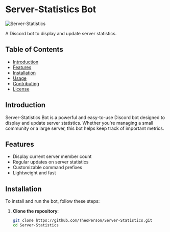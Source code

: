 # Server-Statistics Bot

![Server-Statistics](https://github.com/TheoPerson/Server-Statictics/assets/81421985/aefdf5c0-03f7-464f-8889-0680e600f50a)


A Discord bot to display and update server statistics.

## Table of Contents

- [Introduction](#introduction)
- [Features](#features)
- [Installation](#installation)
- [Usage](#usage)
- [Contributing](#contributing)
- [License](#license)

## Introduction

Server-Statistics Bot is a powerful and easy-to-use Discord bot designed to display and update server statistics. Whether you're managing a small community or a large server, this bot helps keep track of important metrics.

## Features

- Display current server member count
- Regular updates on server statistics
- Customizable command prefixes
- Lightweight and fast

## Installation

To install and run the bot, follow these steps:

1. **Clone the repository**:
   ```bash
   git clone https://github.com/TheoPerson/Server-Statistics.git
   cd Server-Statistics

